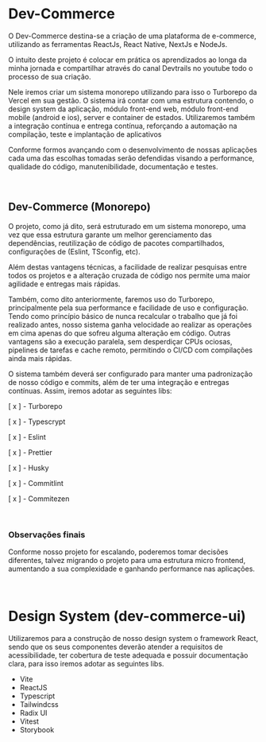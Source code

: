 # **Dev-Commerce**

O Dev-Commerce destina-se a criação de uma plataforma de e-commerce, utilizando as ferramentas ReactJs, React Native, NextJs e NodeJs.

O intuito deste projeto é colocar em prática os aprendizados ao longa da minha jornada e compartilhar através do canal Devtrails no youtube todo o processo de sua criação.

Nele iremos criar um sistema monorepo utilizando para isso o Turborepo da Vercel em sua gestão. O sistema irá contar com uma estrutura contendo, o design system da aplicação, módulo front-end web, módulo front-end mobile (android e ios), server e container de estados. Utilizaremos também a integração contínua e entrega contínua, reforçando a automação na compilação, teste e implantação de aplicativos

Conforme formos avançando com o desenvolvimento de nossas aplicações cada uma das escolhas tomadas serão defendidas visando a performance, qualidade do código, manutenibilidade, documentação e testes.

&nbsp;

## Dev-Commerce (Monorepo)

O projeto, como já dito, será estruturado em um sistema monorepo, uma vez que essa estrutura garante um melhor gerenciamento das dependências, reutilização de código de pacotes compartilhados, configurações de (Eslint, TSconfig, etc).

Além destas vantagens técnicas, a facilidade de realizar pesquisas entre todos os projetos e a alteração cruzada de código nos permite uma maior agilidade e entregas mais rápidas.

Também, como dito anteriormente, faremos uso do Turborepo, principalmente pela sua performance e facilidade de uso e configuração. Tendo como princípio básico de nunca recalcular o trabalho que já foi realizado antes, nosso sistema ganha velocidade ao realizar as operações em cima apenas do que sofreu alguma alteração em código. Outras vantagens são a execução paralela, sem desperdiçar CPUs ociosas, pipelines de tarefas e cache remoto, permitindo o CI/CD com compilações ainda mais rápidas.

O sistema também deverá ser configurado para manter uma padronização de nosso código e commits, além de ter uma integração e entregas contínuas. Assim, iremos adotar as seguintes libs:

[ x ] - Turborepo

[ x ] - Typescrypt

[ x ] - Eslint

[ x ] - Prettier

[ x ] - Husky

[ x ] - Commitlint

[ x ] - Commitezen

&nbsp;

### Observações finais

Conforme nosso projeto for escalando, poderemos tomar decisões diferentes, talvez migrando o projeto para uma estrutura micro frontend, aumentando a sua complexidade e ganhando performance nas aplicações.

&nbsp;

# Design System (dev-commerce-ui)

Utilizaremos para a construção de nosso design system o framework React, sendo que os seus componentes deverão atender a requisitos de acessibilidade, ter cobertura de teste adequada e possuir documentação clara, para isso iremos adotar as seguintes libs.

- Vite
- ReactJS
- Typescript
- Tailwindcss
- Radix UI
- Vitest
- Storybook
